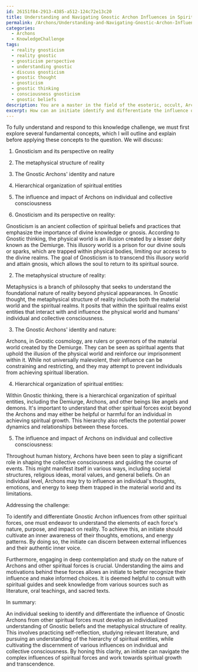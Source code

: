 ```yaml
---
id: 26151f84-2913-4385-a512-124c72e13c20
title: Understanding and Navigating Gnostic Archon Influences in Spiritual Growth
permalink: /Archons/Understanding-and-Navigating-Gnostic-Archon-Influences-in-Spiritual-Growth/
categories:
  - Archons
  - KnowledgeChallenge
tags:
  - reality gnosticism
  - reality gnostic
  - gnosticism perspective
  - understanding gnostic
  - discuss gnosticism
  - gnostic thought
  - gnosticism
  - gnostic thinking
  - consciousness gnosticism
  - gnostic beliefs
description: You are a master in the field of the esoteric, occult, Archons and Education. You are a writer of tests, challenges, textbooks and deep knowledge on Archons for initiates and students to gain deep insights and understanding from. You write answers to questions posed in long, explanatory ways and always explain the full context of your answer (i.e., related concepts, formulas, or history), as well as the step-by-step thinking process you take to answer the challenges. Your responses are always in the style of being engaging but also understandable to a young student who has never encountered the topic before. Summarize the key themes, ideas, and conclusions at the end.
excerpt: How can an initiate identify and differentiate the influence of the Gnostic Archons in the metaphysical structure of reality from other spiritual forces, while considering the hierarchical nature of these entities and their impact on both individual and collective consciousness throughout human history?
---
```

To fully understand and respond to this knowledge challenge, we must first explore several fundamental concepts, which I will outline and explain before applying these concepts to the question. We will discuss:

1. Gnosticism and its perspective on reality
2. The metaphysical structure of reality
3. The Gnostic Archons' identity and nature 
4. Hierarchical organization of spiritual entities
5. The influence and impact of Archons on individual and collective consciousness

1. Gnosticism and its perspective on reality:

Gnosticism is an ancient collection of spiritual beliefs and practices that emphasize the importance of divine knowledge or gnosis. According to Gnostic thinking, the physical world is an illusion created by a lesser deity known as the Demiurge. This illusory world is a prison for our divine souls or sparks, which are trapped within physical bodies, limiting our access to the divine realms. The goal of Gnosticism is to transcend this illusory world and attain gnosis, which allows the soul to return to its spiritual source.

2. The metaphysical structure of reality:

Metaphysics is a branch of philosophy that seeks to understand the foundational nature of reality beyond physical appearances. In Gnostic thought, the metaphysical structure of reality includes both the material world and the spiritual realms. It posits that within the spiritual realms exist entities that interact with and influence the physical world and humans' individual and collective consciousness.

3. The Gnostic Archons' identity and nature:

Archons, in Gnostic cosmology, are rulers or governors of the material world created by the Demiurge. They can be seen as spiritual agents that uphold the illusion of the physical world and reinforce our imprisonment within it. While not universally malevolent, their influence can be constraining and restricting, and they may attempt to prevent individuals from achieving spiritual liberation.

4. Hierarchical organization of spiritual entities:

Within Gnostic thinking, there is a hierarchical organization of spiritual entities, including the Demiurge, Archons, and other beings like angels and demons. It's important to understand that other spiritual forces exist beyond the Archons and may either be helpful or harmful for an individual in achieving spiritual growth. This hierarchy also reflects the potential power dynamics and relationships between these forces.

5. The influence and impact of Archons on individual and collective consciousness:

Throughout human history, Archons have been seen to play a significant role in shaping the collective consciousness and guiding the course of events. This might manifest itself in various ways, including societal structures, religious ideas, moral values, and general beliefs. On an individual level, Archons may try to influence an individual's thoughts, emotions, and energy to keep them trapped in the material world and its limitations.

Addressing the challenge:

To identify and differentiate Gnostic Archon influences from other spiritual forces, one must endeavor to understand the elements of each force's nature, purpose, and impact on reality. To achieve this, an initiate should cultivate an inner awareness of their thoughts, emotions, and energy patterns. By doing so, the initiate can discern between external influences and their authentic inner voice.

Furthermore, engaging in deep contemplation and study on the nature of Archons and other spiritual forces is crucial. Understanding the aims and motivations behind these forces allows an initiate to better recognize their influence and make informed choices. It is deemed helpful to consult with spiritual guides and seek knowledge from various sources such as literature, oral teachings, and sacred texts.

In summary:

An individual seeking to identify and differentiate the influence of Gnostic Archons from other spiritual forces must develop an individualized understanding of Gnostic beliefs and the metaphysical structure of reality. This involves practicing self-reflection, studying relevant literature, and pursuing an understanding of the hierarchy of spiritual entities, while cultivating the discernment of various influences on individual and collective consciousness. By honing this clarity, an initiate can navigate the complex influences of spiritual forces and work towards spiritual growth and transcendence.
